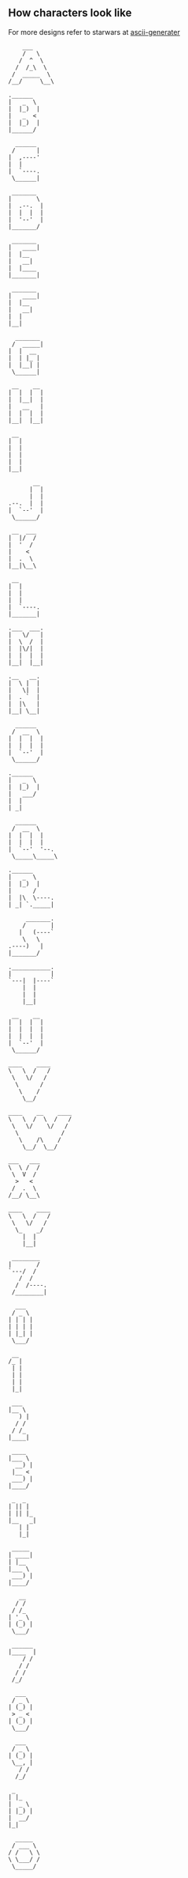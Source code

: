 ## How characters look like

For more designs refer to starwars at [ascii-generater](https://ascii-generator.site/t/)

```
    ___      
    /   \     
   /  ^  \    
  /  /_\  \   
 /  _____  \  
/__/     \__\ 
```
```              
.______   
|   _  \  
|  |_)  | 
|   _  <  
|  |_)  | 
|______/  
```
```          
  ______ 
 /      |
|  ,----'
|  |     
|  `----.
 \______|
```         
```
 _______  
|       \ 
|  .--.  |
|  |  |  |
|  '--'  |
|_______/ 
```
```          
 _______ 
|   ____|
|  |__   
|   __|  
|  |____ 
|_______|
```
```         
 _______ 
|   ____|
|  |__   
|   __|  
|  |     
|__|     
```
```         
  _______ 
 /  _____|
|  |  __  
|  | |_ | 
|  |__| | 
 \______| 
```
```          
 __    __  
|  |  |  | 
|  |__|  | 
|   __   | 
|  |  |  | 
|__|  |__| 
```
```           
 __  
|  | 
|  | 
|  | 
|  | 
|__| 
```
```     
       __  
      |  | 
      |  | 
.--.  |  | 
|  `--'  | 
 \______/  
```
```           
 __  ___ 
|  |/  / 
|  '  /  
|    <   
|  .  \  
|__|\__\ 
```
```         
 __      
|  |     
|  |     
|  |     
|  `----.
|_______|
```
```         
.___  ___. 
|   \/   | 
|  \  /  | 
|  |\/|  | 
|  |  |  | 
|__|  |__| 
```
```           
.__   __. 
|  \ |  | 
|   \|  | 
|  . `  | 
|  |\   | 
|__| \__| 
```
```          
  ______   
 /  __  \  
|  |  |  | 
|  |  |  | 
|  `--'  | 
 \______/  
```
```           
.______   
|   _  \  
|  |_)  | 
|   ___/  
|  |      
| _|      
```
```          
  ______      
 /  __  \     
|  |  |  |    
|  |  |  |    
|  `--'  '--. 
 \_____\_____\
```
```              
.______      
|   _  \     
|  |_)  |    
|      /     
|  |\  \----.
| _| `._____|
```
```             
     _______.
    /       |
   |   (----`
    \   \    
.----)   |   
|_______/    
``` 
```         
.___________.
|           |
`---|  |----`
    |  |     
    |  |     
    |__|     
```
```          
 __    __  
|  |  |  | 
|  |  |  | 
|  |  |  | 
|  `--'  | 
 \______/  
```
```        
____    ____ 
\   \  /   / 
 \   \/   /  
  \      /   
   \    /    
    \__/     
```
```          
____    __    ____ 
\   \  /  \  /   / 
 \   \/    \/   /  
  \            /   
   \    /\    /    
    \__/  \__/     
```
```                
___   ___ 
\  \ /  / 
 \  V  /  
  >   <   
 /  .  \  
/__/ \__\ 
```
```       
____    ____ 
\   \  /   / 
 \   \/   /  
  \_    _/   
    |  |     
    |__|     
```
```          
 ________  
|       /  
`---/  /   
   /  /    
  /  /----.
 /________|
```
```
  ___   
 / _ \  
| | | | 
| | | | 
| |_| | 
 \___/  
 ```
```       
 __  
/_ | 
 | | 
 | | 
 | | 
 |_| 
```
``` 
 ___   
|__ \  
   ) | 
  / /  
 / /_  
|____| 
```
```
 ____   
|___ \  
  __) | 
 |__ <  
 ___) | 
|____/  
```
```     
 _  _ 
| || |   
| || |_  
|__   _| 
   | |   
   |_|   
```
```      
 _____  
| ____| 
| |__   
|___ \  
 ___) | 
|____/  
```
```     
   __   
  / /   
 / /_   
| '_ \  
| (_) | 
 \___/  
```
```     
 ______  
|____  | 
    / /  
   / /   
  / /    
 /_/     
```
```      
  ___   
 / _ \  
| (_) | 
 > _ <  
| (_) | 
 \___/  
```
```     
  ___   
 / _ \  
| (_) | 
 \__, | 
   / /  
  /_/   
```
```
 _     
| |_ 
|  _ \  
| |_) | 
|  __/  
|_|       
```
```
  _____  
 / ___ \  
/ /   \ \ 
\ \___/ / 
 \_____/     
```
